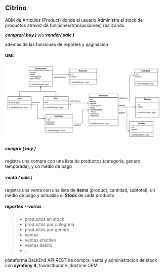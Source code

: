 
## Citrino

ABM de Articulos (Product) donde el usuario Administra el stock de productos atravez de funciones(transacciones) realizando

***comprar( buy )***    y/o   ***vender( sale )***

ademas de las funciones de reportes y paginacion 

#### UML

![uml](uml/citrino.png)


##### compra ( buy )
registra una compra con una lista de productos (categoria, genero, temporada), y un medio de pago
##### venta ( sale )
registra una venta con una lista de **items** (product, cantidad, subtotal), un medio de pago y actualiza  el **Stock** de cada producto 


##### reportes --varios
> * productos en stock
> * productos por categoria
> * productos por genero
> * ventas
> * ventas efectivo
> * ventas debito
> * \...


plataforma BackEnd API REST de compra, venta y administracion de stock con **symfony 4**, fosrestbundle ,doctrine ORM 
